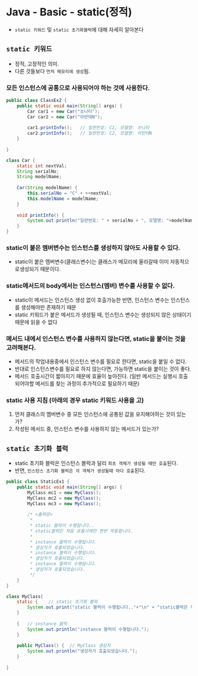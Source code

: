 # Java - Basic - static(정적)
* `static 키워드` 및 `static 초기화블럭`에 대해 자세히 알아본다

## `static 키워드`
* 정적, 고정적인 의미.
* 다른 것들보다 `먼저 메모리에 생성`됨.

### 모든 인스턴스에 공통으로 사용되어야 하는 것에 사용한다.
```java
public class ClassEx2 {
	public static void main(String[] args) {
		Car car1 = new Car("쏘나타");
		Car car2 = new Car("아반테N");
		
		car1.printInfo();	// 일련번호: C1, 모델명: 쏘나타
		car2.printInfo();	// 일련번호: C2, 모델명: 아반테N
	}
	
}

class Car {
	static int nextVal;
	String serialNo;
	String modelName;
	
	Car(String modelName) {
		this.serialNo = "C" + ++nextVal;
		this.modelName = modelName;
	}
	
	void printInfo() {
		System.out.println("일련번호: " + serialNo + ", 모델명: "+modelName);
	}
}
```

### static이 붙은 멤버변수는 인스턴스를 생성하지 않아도 사용할 수 있다.
* static이 붙은 멤버변수(클래스변수)는 클래스가 메모리에 올라갈때 이미 자동적으로생성되기 때문이다.

### static메서드의 body에서는 인스턴스(멤버) 변수를 사용할 수 없다.
* static이 메서드는 인스턴스 생성 없이 호출가능한 반면, 인스턴스 변수는 인스턴스를 생성해야만 존재하기 때문
* static 키워드가 붙은 메서드가 생성될 때, 인스턴스 변수는 생성되지 않은 상태이기 때문에 읽을 수 없다

### 메서드 내에서 인스턴스 변수를 사용하지 않는다면, static을 붙이는 것을 고려해본다.
* 메서드의 작업내용중에서 인스턴스 변수를 필요로 한다면, static을 붙일 수 없다.
* 반대로 인스턴스변수를 필요로 하지 않는다면, 가능하면 static을 붙이는 것이 좋다.
* 메서드 호출시간이 짧아지기 때문에 효율이 높아진다. (일반 메서드는 실행시 호출되어야할 메서드를 찾는 과정이 추가적으로 필요하기 때문)

### static 사용 지침 (아래의 경우 static 키워드 사용을 고)
1. 먼저 클래스의 멤버변수 중 모든 인스턴스에 공통된 값을 유지해야하는 것이 있는가?
2. 작성된 메서드 중, 인스턴스 변수를 사용하지 않는 메서드가 있는가?


## `static 초기화 블럭`
* static 초기화 블럭은 인스턴스 블럭과 달리 `최초 객체가 생성될 때만 호출`된다.
* 반면, `인스턴스 초기화 블럭은 각 객체가 생성될때 마다 호출`된다.
```java
public class StaticEx1 {
	public static void main(String[] args) {
		MyClass mc1 = new MyClass();
		MyClass mc2 = new MyClass();
		MyClass mc3 = new MyClass();
		
		/* <출력문>
		 * 
		 * static 블럭이 수행됩니다.. 
		 * static블럭은 처음 호출시에만 한번 작동합니다.
		 * 
		 * instance 블럭이 수행됩니다. 
		 * 생성자가 호출되었습니다. 
		 * instance 블럭이 수행됩니다. 
		 * 생성자가 호출되었습니다. 
		 * instance 블럭이 수행됩니다. 
		 * 생성자가 호출되었습니다.
		 */
	}
}

class MyClass{
	static {	// static 초기화 블럭
		System.out.print("static 블럭이 수행됩니다.."+"\n" + "static블럭은 처음 호출시에만 한번 작동합니다."+"\n\n");
	}
	
	{	// instance 블럭
		System.out.println("instance 블럭이 수행됩니다.");
	}
	
	public MyClass() {	// MyClass 생성자
		System.out.println("생성자가 호출되었습니다.");
	}
	
}
```
